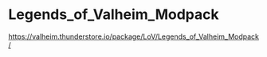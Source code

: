 # Legends_of_Valheim_Modpack
https://valheim.thunderstore.io/package/LoV/Legends_of_Valheim_Modpack/
